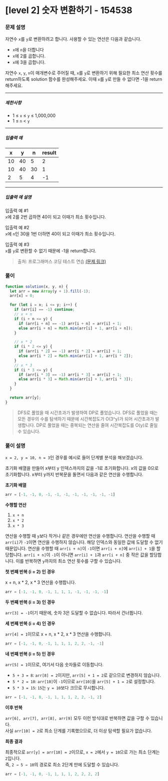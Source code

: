 # [level 2] 숫자 변환하기 - 154538

### 문제 설명

<p>자연수 <code>x</code>를 <code>y</code>로 변환하려고 합니다. 사용할 수 있는 연산은 다음과 같습니다.</p>

<ul>
<li><code>x</code>에 <code>n</code>을 더합니다</li>
<li><code>x</code>에 2를 곱합니다.</li>
<li><code>x</code>에 3을 곱합니다.</li>
</ul>

<p>자연수 <code>x</code>, <code>y</code>, <code>n</code>이 매개변수로 주어질 때, <code>x</code>를 <code>y</code>로 변환하기 위해 필요한 최소 연산 횟수를 return하도록 solution 함수를 완성해주세요. 이때 <code>x</code>를 <code>y</code>로 만들 수 없다면 -1을 return 해주세요.</p>

<hr>

<h5>제한사항</h5>

<ul>
<li>1&nbsp;≤&nbsp;<code>x</code> ≤ <code>y</code>&nbsp;≤ 1,000,000</li>
<li>1 ≤ <code>n</code> &lt; <code>y</code></li>
</ul>

<hr>

<h5>입출력 예</h5>
<table class="table">
        <thead><tr>
<th>x</th>
<th>y</th>
<th>n</th>
<th>result</th>
</tr>
</thead>
        <tbody><tr>
<td>10</td>
<td>40</td>
<td>5</td>
<td>2</td>
</tr>
<tr>
<td>10</td>
<td>40</td>
<td>30</td>
<td>1</td>
</tr>
<tr>
<td>2</td>
<td>5</td>
<td>4</td>
<td>-1</td>
</tr>
</tbody>
      </table>
<hr>

<h5>입출력 예 설명</h5>

<p>입출력 예 #1<br>
<code>x</code>에 2를 2번 곱하면 40이 되고 이때가 최소 횟수입니다.</p>

<p>입출력 예 #2<br>
<code>x</code>에 <code>n</code>인 30을 1번 더하면 40이 되고 이때가 최소 횟수입니다.</p>

<p>입출력 예 #3<br>
<code>x</code>를 <code>y</code>로 변환할 수 없기 때문에 -1을 return합니다.</p>

> 출처: 프로그래머스 코딩 테스트 연습 [(문제 링크)](https://school.programmers.co.kr/learn/courses/30/lessons/154538?language=javascript)

### 풀이

```javascript
function solution(x, y, n) {
  let arr = new Array(y + 1).fill(-1);
  arr[x] = 0;

  for (let i = x; i <= y; i++) {
    if (arr[i] == -1) continue;
    // x + n
    if (i + n <= y) {
      if (arr[i + n] == -1) arr[i + n] = arr[i] + 1;
      else arr[i + n] = Math.min(arr[i] + 1, arr[i + n]);
    }

    // x * 2
    if (i * 2 <= y) {
      if (arr[i * 2] == -1) arr[i * 2] = arr[i] + 1;
      else arr[i * 2] = Math.min(arr[i] + 1, arr[i * 2]);
    }
    // x * 3
    if (i * 3 <= y) {
      if (arr[i * 3] == -1) arr[i * 3] = arr[i] + 1;
      else arr[i * 3] = Math.min(arr[i] + 1, arr[i * 3]);
    }
  }

  return arr[y];
}
```

> DFS로 풀었을 때 시간초과가 발생하여 DP로 풀었습니다. DFS로 풀었을 때는 모든 경우의 수를 탐색하기 때문에 시간복잡도가 O(3^y)가 되어 시간초과가 발생합니다. DP로 풀었을 때는 중복되는 연산을 줄여 시간복잡도를 O(y)로 줄일 수 있습니다.


### 풀이 설명

`x = 2, y = 10, n = 3`인 경우를 예시로 들어 단계별 분석을 해보겠습니다.

초기화 배열을 만들어 x부터 y 인덱스까지의 값을 -1로 초기화합니다. x의 값을 0으로 초기화합니다. x부터 y까지 반복문을 돌면서 다음과 같은 연산을 수행합니다.

**초기화 배열**
```js
arr = [-1, -1, 0, -1, -1, -1, -1, -1, -1, -1, -1]
```

**수행할 연산**
1. `x + n`
2. `x * 2`
3. `x * 3`

연산을 수행할 때 `y`보다 작거나 같은 경우에만 연산을 수행합니다. 연산을 수행할 때 `arr[i]`가 `-1`이면 연산을 수행하지 않습니다. 해당 인덱스와 동일한 값에 도달할 수 없기 때문입니다. 연산을 수행할 때 `arr[i + n]`이 `-1`이면 `arr[i + n]`에 `arr[i] + 1`을 할당합니다. `arr[i + n]`이 `-1`이 아니면 `arr[i] + 1`과 `arr[i + n]` 중 작은 값을 할당합니다. 이를 반복하면 `y`까지의 최소 연산 횟수를 구할 수 있습니다.


**첫 번째 반복 (i = 2) 인 경우**

x + n, x * 2, x * 3 연산을 수행합니다.

```js
arr = [-1, -1, 0, -1, 1, 1, 1, -1, -1, -1, -1]
```

**두 번째 반복 (i = 3) 인 경우**

`arr[3] = -1`이기 때문에, 숫자 3은 도달할 수 없습니다. 따라서 건너뜁니다.

**세 번째 반복 (i = 4) 인 경우**

`arr[4] = 1`이므로 x + n, x * 2, x * 3 연산을 수행합니다.

```js
arr = [-1, -1, 0, -1, 1, 1, 1, 2, 2, -1, -1]
```

**네 번째 반복 (i = 5) 인 경우**

`arr[5] = 1`이므로, 여기서 다음 숫자들로 이동합니다.

- `5 + 3 = 8`: `arr[8] = 2`이지만, `arr[5] + 1 = 2`로 같으므로 변경하지 않습니다.
- `5 * 2 = 10`: `arr[10]`이 `-1`이므로 `arr[10]`을 `arr[5] + 1 = 2`로 설정합니다.
- `5 * 3 = 15`: `15`는 `y = 10`보다 크므로 무시합니다.

```js
arr = [-1, -1, 0, -1, 1, 1, 1, 2, 2, -1, 2]
```

**이후 반복**

`arr[6], arr[7], arr[8], arr[9]` 모두 이런 방식대로 반복하면 값을 구할 수 있습니다.<br/>
사실 `arr[10] = 2`로 최소 단계를 기록했으므로, 더 이상 탐색할 필요가 없습니다.

**최종 결과**

최종적으로 `arr[y] = arr[10] = 2`이므로, `x = 2`에서 `y = 10`으로 가는 최소 단계는 `2`입니다.<br/>
즉, `2 → 5 → 10`의 경로로 최소 2단계 만에 도달할 수 있습니다.

```js
arr = [-1, -1, 0, -1, 1, 1, 1, 2, 2, 2, 2]
```
